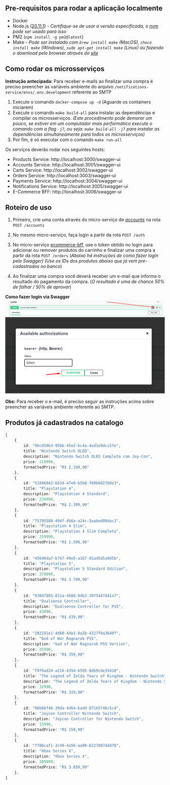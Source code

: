 ## Pre-requisitos para rodar a aplicação localmente
- Docker
- Node.js ([20.11.1](https://nodejs.org/dist/v20.11.1/)) - _Certifique-se de usar a versão especificada, o [nvm](https://github.com/coreybutler/nvm-windows) pode ser usado para isso_
- PM2 (`npm install -g pm2@latest`)
- Make - _Pode ser instalado com `brew install make` (MacOS), `choco install make` (Windows), `sudo apt-get install make` (Linux) ou fazendo o download pelo browser através do [site](https://ftp.gnu.org/gnu/make/)_

## Como rodar os microsserviços
__Instrução antecipada:__ Para receber e-mails ao finalizar uma compra é preciso preencher as variáveis ambiente do arquivo `/notifications-service/envs/.env.development` referente ao SMTP

1. Execute o comando `docker-compose up -d` (Aguarde os containers iniciarem)
2. Execute o comando `make build-all` para instalar as dependências e compilar os microsserviços. _(Este procedimento pode demorar um pouco, se estiver em um computador mais performático execute o comando com a flag `-j7`, ou seja: `make build-all -j7` para instalar as dependências simultaneamente para todos os microsserviços)_
3. Por fim, é só executar com o comando `make run-all`

Os serviços deverão rodar nos seguintes hosts:
- Products Service: http://localhost:3000/swagger-ui
- Accounts Service: http://localhost:3001/swagger-ui
- Carts Service: http://localhost:3002/swagger-ui
- Orders Service: http://localhost:3003/swagger-ui
- Payments Service: http://localhost:3004/swagger-ui
- Notifications Service: http://localhost:3005/swagger-ui
- E-Commerce BFF: http://localhost:3006/swagger-ui

## Roteiro de uso
1. Primeiro, crie uma conta através do micro-serviço de [_accounts_](http://localhost:3001/swagger-ui) na rota `POST /accounts`
2. No mesmo micro-serviço, faça login a partir da rota `POST /auth`
3. No micro-serviço [ecommerce-bff](http://localhost:3006/swagger-ui), use o token obtido no login para adicionar ou remover produtos do carrinho e finalizar uma compra a partir da rota `POST /orders` (_Abaixo há instruções de como fazer login pelo Swagger) (Use os IDs dos produtos abaixo que já vem pre-cadastrados no banco_)

4. Ao finalizar uma compra você deverá receber um e-mail que informa o resultado do pagamento da compra. (_O resultado é uma de chance 50% de falhar / 50% de aprovar_)

__Como fazer login via Swagger__
![alt text](login-via-swagger-pt1.png)
![alt text](login-via-swagger-pt2.png)

__Obs:__ Para receber o e-mail, é preciso seguir as instruções acima sobre preencher as variáveis ambiente referente ao SMTP. 
## Produtos já cadastrados na catalogo
```typescript
[
    { 
        id: "0bcd50b3-95bb-45e2-bc4a-4ad1e9dcc5fe",
        title: "Nintendo Switch OLED",
        description: "Nintendo Switch OLED Completo com Joy-Con",
        price: 219990,
        formattedPrice: "R$ 2.199,90"
    },
    { 
        id: "51046043-6b3d-47e0-b5b0-f80b6027b0e3",
        title: "Playstation 4",
        description: "Playstation 4 Standard",
        price: 239990,
        formattedPrice: "R$ 2.399,90"
    },
    { 
        id: "75795588-494f-4b6a-a24c-5aabed80dac3",
        title: "Playstation 4 Slim",
        description: "Playstation 4 Slim Completo",
        price: 259990,
        formattedPrice: "R$ 2.599,90"
    },
    { 
        id: "45646da7-b747-49e5-a167-91a45d5a0d5b",
        title: "Playstation 5",
        description: "Playstation 5 Standard Edition",
        price: 379990,
        formattedPrice: "R$ 3.799,90"
    },
    { 
        id: "93847885-811a-4688-9db3-3975447d41a7",
        title: "Dualsense Controller",
        description: "Dualsense Controller for PS5",
        price: 43990,
        formattedPrice: "R$ 439,90"
    },
    { 
        id: "282191e1-4d80-4de1-8a2b-4327f0a3640f",
        title: "God of War Ragnarok PS5",
        description: "God of War Ragnarok PS5 Version",
        price: 35990,
        formattedPrice: "R$ 359,90"
    },
    { 
        id: "f9f9ad24-a216-435d-b585-8db9cde35410",
        title: "The Legend of Zelda Tears of Kingdom - Nintendo Switch",
        description: "The Legend of Zelda Tears of Kingdom - Nintendo Switch",
        price: 32990,
        formattedPrice: "R$ 329,90"
    },
    { 
        id: "06b66f46-39da-4d64-badd-871b5f46c5c4",
        title: "Joycon Controller Nintendo Switch",
        description: "Joycon Controller for Nintendo Switch",
        price: 15990,
        formattedPrice: "R$ 159,90"
    },
    { 
        id: "7f0bcaf1-3c49-4a56-aa90-6227007dd478",
        title: "Xbox Series X",
        description: "Xbox Series X",
        price: 385099,
        formattedPrice: "R$ 3.850,99"
    },
]
```